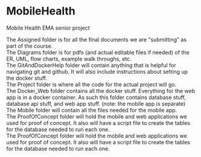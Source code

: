 # MobileHealth

Mobile Health EMA senior project

The Assigned folder is for all the final documents we are "submitting" as part
of the course.</br>
The Diagrams folder is for pdfs (and actual editable files if needed) of the ER,
UML, flow charts, example walk throughs, etc.</br>
The GitAndDockerHelp folder will contain anything that is helpful for navigating
git and github. It will also include instructions about setting up the docker
stuff.</br>
The Project folder is where all the code for the actual project will go.</br>
The Docker_Web folder contains all the docker stuff. Everything for the web app
is in a docker container. As such this folder contains database stuff, database
api stuff, and web app stuff. (note: the mobile app is separate)</br>
The Mobile folder will contain all the files needed for the mobile app.</br>
The ProofOfConcept folder will hold the mobile and web applications we used for
proof of concept. It also will have a script file to create the tables for the
database needed to run each one.</br>
The ProofOfConcept folder will hold the mobile and web applications we used for
proof of concept. It also will have a script file to create the tables for the
database needed to run each one.</br>
